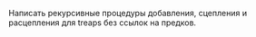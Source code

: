 Написать рекурсивные процедуры добавления, сцепления и расцепления для treaps
без ссылок на предков.